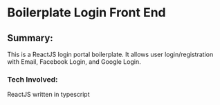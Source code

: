 # Boilerplate Login Front End

## Summary:
This is a ReactJS login portal boilerplate. It allows user login/registration with Email, Facebook Login, and Google Login.


### Tech Involved: 
ReactJS written in typescript

